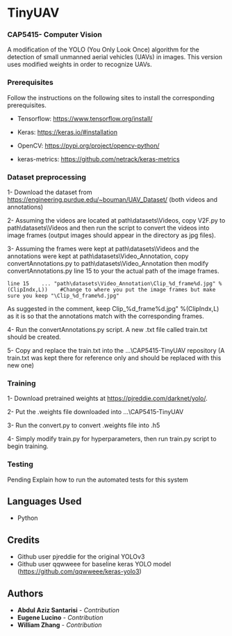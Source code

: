 # TinyUAV
### CAP5415- Computer Vision

A modification of the YOLO (You Only Look Once) algorithm for the detection of small unmanned aerial vehicles (UAVs) in images. This version uses modified weights in order to recognize UAVs.


### Prerequisites

Follow the instructions on the following sites to install the corresponding prerequisites.
* Tensorflow: https://www.tensorflow.org/install/
* Keras: https://keras.io/#installation
* OpenCV: https://pypi.org/project/opencv-python/

* keras-metrics: https://github.com/netrack/keras-metrics

### Dataset preprocessing

1- Download the dataset from https://engineering.purdue.edu/~bouman/UAV_Dataset/ (both videos and annotations)

2- Assuming the videos are located at path\datasets\Videos, copy V2F.py to path\datasets\Videos and then run the script to convert the videos into image frames (output images should appear in the directory as jpg files). 

3- Assuming the frames were kept at path\datasets\Videos and the annotations were kept at path\datasets\Video_Annotation, copy convertAnnotations.py to path\datasets\Video_Annotation then modify convertAnnotations.py line 15 to your the actual path of the image frames. 
```
line 15    ... "path\datasets\Video_Annotation\Clip_%d_frame%d.jpg" %(ClipIndx,L))    #Change to where you put the image frames but make sure you keep "\Clip_%d_frame%d.jpg"
```
As suggested in the comment, keep Clip_%d_frame%d.jpg" %(ClipIndx,L) as it is so that the annotations match with the corresponding frames.

4- Run the convertAnnotations.py script. A new .txt file called train.txt should be created.

5- Copy and replace the train.txt into the ...\CAP5415-TinyUAV repository (A train.txt was kept there for reference only and should be replaced with this new one)

### Training
1- Download pretrained weights at https://pjreddie.com/darknet/yolo/.

2- Put the .weights file downloaded into ...\CAP5415-TinyUAV

3- Run the convert.py to convert .weights file into .h5

4- Simply modify train.py for hyperparameters, then run train.py script to begin training.


### Testing 

Pending
Explain how to run the automated tests for this system


## Languages Used

* Python


## Credits

* Github user pjreddie for the original YOLOv3 
* Github user qqwweee for baseline keras YOLO model (https://github.com/qqwweee/keras-yolo3)



## Authors

* **Abdul Aziz Santarisi** - *Contribution*
* **Eugene Lucino** - *Contribution*
* **William Zhang** - *Contribution*
